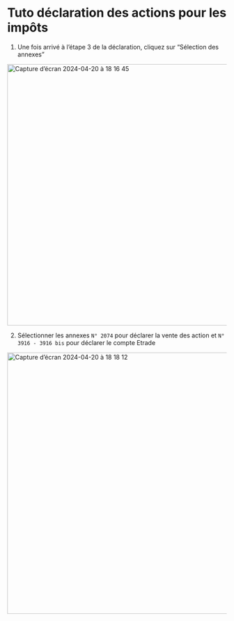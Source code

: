 # Tuto déclaration des actions pour les impôts

1. Une fois arrivé à l’étape 3 de la déclaration, cliquez sur “Sélection des annexes”
<img width="600" alt="Capture d’écran 2024-04-20 à 18 16 45" src="https://github.com/maximetch/Divers/assets/1035745/4564140a-e265-43e2-8e54-656f62eb1727">

2. Sélectionner les annexes `N° 2074` pour déclarer la vente des action et `N° 3916 - 3916 bis` pour déclarer le compte Etrade 
  <img width="600" alt="Capture d’écran 2024-04-20 à 18 18 12" src="https://github.com/maximetch/Divers/assets/1035745/85de99c8-94b8-4bcb-ad15-56fc6d089c23">
